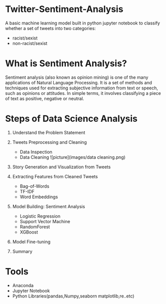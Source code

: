 # Twitter-Sentiment-Analysis
A basic machine learning model built in python jupyter notebook to classify whether a set of tweets into two categories:  
* racist/sexist 
* non-racist/sexist

# What is Sentiment Analysis?

Sentiment analysis (also known as opinion mining) is one of the many applications of Natural Language Processing. 
It is a set of methods and techniques used for extracting subjective information from text or speech, such as opinions or attitudes.
In simple terms, it involves classifying a piece of text as positive, negative or neutral.

# Steps of Data Science Analysis

1. Understand the Problem Statement
2. Tweets Preprocessing and Cleaning
   - Data Inspection
   - Data Cleaning
 ![picture](images/data cleaning.png)  
   
3. Story Generation and Visualization from Tweets
4. Extracting Features from Cleaned Tweets
   - Bag-of-Words
   - TF-IDF
   - Word Embeddings
5. Model Building: Sentiment Analysis
   - Logistic Regression
   - Support Vector Machine
   - RandomForest
   - XGBoost
6. Model Fine-tuning
7. Summary

# Tools 
  - Anaconda 
  - Jupyter Notebook 
  - Python Libraries(pandas,Numpy,seaborn matplotlib,re..etc)
  

